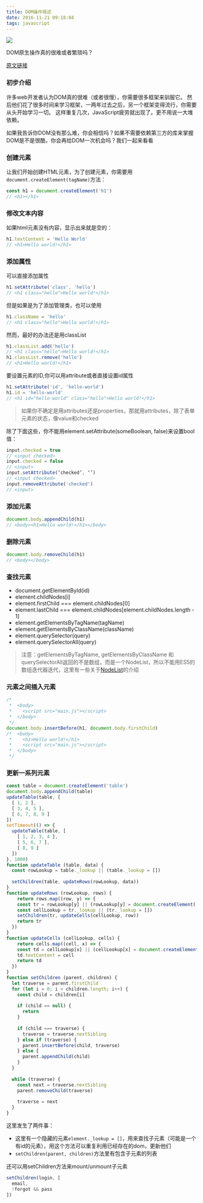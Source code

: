 ```yaml
---
title: DOM操作简述
date: 2016-11-21 09:18:04
tags: javascript
---
```


![](http://o768r1c9k.bkt.clouddn.com/2016-11-19%2016-15-16.png)

DOM原生操作真的很难或者繁琐吗？

[原文链接](https://medium.com/re-dom/master-the-dom-bc1a2a06089b#.54sx1tdxh)
<!--more-->

### 初步介绍

许多web开发者认为DOM真的很难（或者很慢），你需要很多框架来驯服它。
然后他们花了很多时间来学习框架，一两年过去之后，另一个框架变得流行，你需要从头开始学习一切。
这样重复几次，JavaScript疲劳就出现了。更不用说一大堆依赖。

如果我告诉你DOM没有那么难，你会相信吗？如果不需要依赖第三方的库来掌握DOM是不是很酷，你会再给DOM一次机会吗？我们一起来看看


### 创建元素

让我们开始创建HTML元素，为了创建元素，你需要用`document.createElement(tagName)`方法：

```javascript
const h1 = document.createElement('h1')
// <h1></h1>
```

### 修改文本内容
如果html元素没有内容，显示出来就是空的：

```javascript
h1.textContent = 'Hello World'
// <h1>Hello world!</h1>
```

### 添加属性

可以直接添加属性
```javascript
h1.setAttribute('class', 'hello')
// <h1 class="hello">Hello world!</h1>
```

但是如果是为了添加管理类，也可以使用
```javascript
h1.className = 'hello'
// <h1 class="hello">Hello world!</h1>
```

然而，最好的办法还是用classList
```javascript
h1.classList.add('hello')
// <h1 class="hello">Hello world!</h1>
h1.classList.remove('hello')
// <h1>Hello world!</h1>
```

要设置元素的ID,你可以用attribute或者直接设置id属性
```javascript
h1.setAttribute('id', 'hello-world')
h1.id = 'hello-world'
// <h1 id="hello-world" class="hello">Hello world!</h1>
```

>如果你不确定是用attributes还是properties，那就用attributes，除了表单元素的状态，像value和checked


除了下面这些，你不能用element.setAttribute(someBoolean, false)来设置bool值：
```javascript
input.checked = true
// <input checked>
input.checked = false
// <input>
input.setAttribute(‘checked’, ‘’)
// <input checked>
input.removeAttribute('checked')
// <input>
```


### 添加元素
```javascript
document.body.appendChild(h1)
// <body><h1>Hello world!</h1></body>
```


### 删除元素
```javascript
document.body.removeChild(h1)
// <body></body>
```

### 查找元素

+ document.getElementById(id)
+ element.childNodes[i]
+ element.firstChild === element.childNodes[0]
+ element.lastChild === element.childNodes[element.childNodes.length - 1]
+ element.getElementsByTagName(tagName)
+ element.getElementsByClassName(className)
+ element.querySelector(query)
+ element.querySelectorAll(query)

>注意：getElementsByTagName, getElementsByClassName 和 querySelectorAll返回的不是数组，而是一个NodeList，所以不能用ES5的数组迭代器迭代，这里有一些关于[NodeList](https://developer.mozilla.org/en-US/docs/Web/API/NodeList#Workarounds)的介绍

### 元素之间插入元素

```javascript
/*
 *  <body>
 *    <script src="main.js"></script>
 *  </body>
 */
document.body.insertBefore(h1, document.body.firstChild)
/*  <body>
 *    <h1>Hello world!</h1>
 *    <script src="main.js"></script>
 *  </body>
 */
```

### 更新一系列元素

```javascript
const table = document.createElement('table')
document.body.appendChild(table)
updateTable(table, [
  [ 1, 2 ],
  [ 3, 4, 5 ],
  [ 6, 7, 8, 9 ]
])
setTimeout(() => {
  updateTable(table, [
    [ 1, 2, 3, 4 ],
    [ 5, 6, 7 ],
    [ 8, 9 ]
  ])  
}, 1000)
function updateTable (table, data) {
  const rowLookup = table._lookup || (table._lookup = [])
  
  setChildren(table, updateRows(rowLookup, data))
}
function updateRows (rowLookup, rows) {
	return rows.map((row, y) => {
    const tr = rowLookup[y] || (rowLookup[y] = document.createElement('tr'))
    const cellLookup = tr._lookup || (tr._lookup = [])
    setChildren(tr, updateCells(cellLookup, row))
    return tr
  })
}
function updateCells (cellLookup, cells) {
	return cells.map((cell, x) => {
    const td = cellLookup[x] || (cellLookup[x] = document.createElement('td'))
    td.textContent = cell
    return td
  })
}
function setChildren (parent, children) {
  let traverse = parent.firstChild
  for (let i = 0; i < children.length; i++) {
    const child = children[i]
  
    if (child == null) {
      return
    }
  
    if (child === traverse) {
      traverse = traverse.nextSibling
    } else if (traverse) {
      parent.insertBefore(child, traverse)
    } else {
      parent.appendChild(child)
    }
  }
  
  while (traverse) {
    const next = traverse.nextSibling
    parent.removeChild(traverse)
    
    traverse = next
  }
}
```

这里发生了两件事：

+ 这里有一个隐藏的元素`element._lookup = []`，用来查找子元素（可能是一个有id的元素），用这个方法可以重复利用已经存在的dom，更新他们
+ `setChildren(parent, children)`方法里有包含子元素的列表

还可以用setChildren方法来mount/unmount子元素

```javascript
setChildren(login, [
  email,
  !forgot && pass
])
```